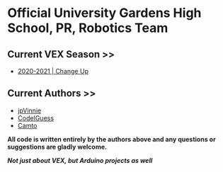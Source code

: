 # Official University Gardens High School, PR, Robotics Team


## Current VEX Season >> 
* [2020-2021 | Change Up](https://www.vexrobotics.com/vexedr/competition/vrc-current-game)

## Current Authors >>
* [jpVinnie](https://github.com/jpVinnie)
* [CodeIGuess](https://github.com/CodeIGuess)
* [Camto](https://github.com/Camto)

**All code is written entirely by the authors above and any questions or suggestions are gladly welcome.**

**_Not just about VEX, but Arduino projects as well_**
